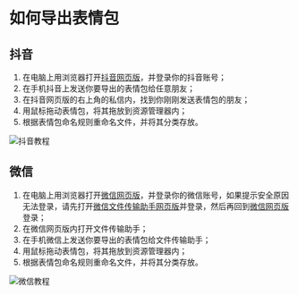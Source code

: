 # 如何导出表情包
## 抖音
1. 在电脑上用浏览器打开[抖音网页版](https://www.douyin.com/)，并登录你的抖音账号；
2. 在手机抖音上发送你要导出的表情包给任意朋友；
3. 在抖音网页版的右上角的私信内，找到你刚刚发送表情包的朋友；
4. 用鼠标拖动表情包，将其拖放到资源管理器内；
5. 根据表情包命名规则重命名文件，并将其分类存放。

![抖音教程](/img/export_douyin.gif)

## 微信
1. 在电脑上用浏览器打开[微信网页版](https://wx.qq.com/)，并登录你的微信账号，如果提示安全原因无法登录，请先打开[微信文件传输助手网页版](https://filehelper.weixin.qq.com/)并登录，然后再回到[微信网页版](https://wx.qq.com/)登录；
2. 在微信网页版内打开文件传输助手；
3. 在手机微信上发送你要导出的表情包给文件传输助手；
4. 用鼠标拖动表情包，将其拖放到资源管理器内；
5. 根据表情包命名规则重命名文件，并将其分类存放。

![微信教程](/img/export_wechat.gif)
